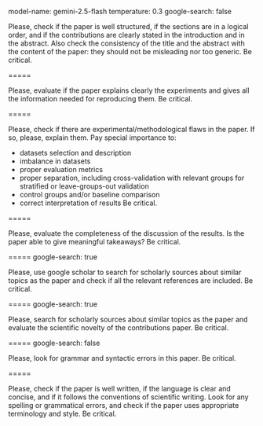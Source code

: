 model-name: gemini-2.5-flash
temperature: 0.3
google-search: false

Please, check if the paper is well structured, if the sections are in a logical order, and if the contributions are clearly stated in the introduction and in the abstract. Also check the consistency of the title and the abstract with the content of the paper: they should not be misleading nor too generic.
Be critical.

=====

Please, evaluate if the paper explains clearly the experiments and gives all the information needed for reproducing them.
Be critical.

=====

Please, check if there are experimental/methodological flaws in the paper. If so, please, explain them.
Pay special importance to:

- datasets selection and description
- imbalance in datasets
- proper evaluation metrics
- proper separation, including cross-validation with relevant groups for stratified or
  leave-groups-out validation
- control groups and/or baseline comparison
- correct interpretation of results
Be critical.

=====

Please, evaluate the completeness of the discussion of the results. Is the paper able to give meaningful takeaways?
Be critical.

=====
google-search: true

Please, use google scholar to search for scholarly sources about similar topics as the paper and check if all the relevant references are included.
Be critical.

=====
google-search: true

Please, search for scholarly sources about similar topics as the paper and evaluate the scientific novelty of the contributions paper.
Be critical.

=====
google-search: false

Please, look for grammar and syntactic errors in this paper.
Be critical.

=====

Please, check if the paper is well written, if the language is clear and concise, and if it follows the conventions of scientific writing. Look for any spelling or grammatical errors, and check if the paper uses appropriate terminology and style.
Be critical.

